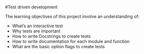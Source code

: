 #Test driven development

The learning objectives of this project involve an understanding of:
* What’s an interactive test
* Why tests are important
* How to write Docstrings to create tests
* How to write documentation for each module and function
* What are the basic option flags to create tests
